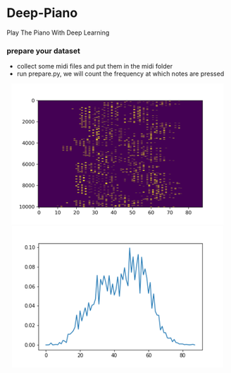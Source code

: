 # Deep-Piano
Play The Piano With Deep Learning
### prepare your dataset
- collect some midi files and put them in the midi folder
- run prepare.py, we will count the frequency at which notes are pressed
<div align="center">
  <img src="images/sequence.png" height="320" width="482" >
  <img src="images/count.png" height="320" width="480" >
</div>
